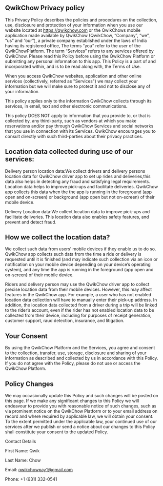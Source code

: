 ## QwikChow Privacy policy

This Privacy Policy describes the policies and procedures on the collection, use, disclosure and protection of your information when you use our website located at https://qwikchow.com or the QwikChows mobile application made available by QwikChow (QwikChow, “Company”, “we”, “us” and “our”), a private company established under the laws of India having its registered office, The terms “you” refer to the user of the QwikChowPlatform. The term “Services” refers to any services offered by QwikChow. Please read this Policy before using the QwikChow Platform or submitting any personal information to this app. This Policy is a part of and incorporated within, and is to be read along with, the Terms of Use.



When you access QwikChow websites, application and other online services (collectively, referred as "Services") we may collect your information but we will make sure to protect it and not to disclose any of your information.



This policy applies only to the information QwikChow collects through its services, in email, text and other electronic communications.



This policy DOES NOT apply to information that you provide to, or that is collected by, any third-party, such as vendors at which you make reservations and/or pay through QwikChow Services and social networks that you use in connection with its Services. QwikChow encourages you to consult directly with such third-parties about their privacy practices.



## Location data collected during use of our services:

Delivery person location data:We collect drivers and delivery persons location data for QwikChow driver app to set up rides and deliveries,this data also helps in detecting any fraud and satisfying legal requirements. Location data helps to improve pick-ups and facilitate deliveries. QwikChow app collects this data when the the app is running in the foreground (app open and on-screen) or background (app open but not on-screen) of their mobile device.

Delivery Location data:We collect location data to improve pick-ups and facilitate deliveries. This location data also enables safety features, and prevent and detect fraud.

## How we collect the location data?



We collect such data from users’ mobile devices if they enable us to do so. QwikChow app collects such data from the time a ride or delivery is requested until it is finished (and may indicate such collection via an icon or notification on your mobile device depending on your device’s operating system), and any time the app is running in the foreground (app open and on-screen) of their mobile device.



Riders and delivery person may use the QwikChow driver app to collect precise location data from their mobile devices. However, this may affect features in the QwikChow app. For example, a user who has not enabled location data collection will have to manually enter their pick-up address. In addition, the location data collected from a driver during a trip will be linked to the rider’s account, even if the rider has not enabled location data to be collected from their device, including for purposes of receipt generation, customer support, raud detection, insurance, and litigation.



## Your Consent

By using the QwikChow Platform and the Services, you agree and consent to the collection, transfer, use, storage, disclosure and sharing of your information as described and collected by us in accordance with this Policy. If you do not agree with the Policy, please do not use or access the QwikChow Platform.



## Policy Changes

We may occasionally update this Policy and such changes will be posted on this page. If we make any significant changes to this Policy we will endeavour to provide you with reasonable notice of such changes, such as via prominent notice on the QwikChow Platform or to your email address on record and where required by applicable law, we will obtain your consent. To the extent permitted under the applicable law, your continued use of our services after we publish or send a notice about our changes to this Policy shall constitute your consent to the updated Policy.



Contact Details 

First Name: Qwik

Last Name: Chow

Email: qwikchowpay1@gmail.com

Phone: +1 (631) 332-0541